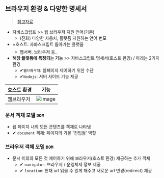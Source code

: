 ## 브라우저 환경 & 다양한 명세서
> [참고자료](https://ko.javascript.info/browser-environment)
- 자바스크립트 >> 웹 브라우저 지원 언어(기존)
  - (진화) 다양한 사용처, 플랫폼 지원하는 언어 변모
- ⭐호스트: 자바스크립트 돌아가는 플랫폼
  - 웹서버, 브라우저 등.. 
- **해당 플랫폼에 특정되는 기능** >> 자바스크립트 명세서(호스트 환경) / 아래는 2가지 환경
  - ✔`웹브라우저`: 웹페이지 제어하기 위한 수단
  - ✔`Nodejs`: 서버 사이드 기능 제공


|호스트 환경|기능|
|---|---|
|웹브라우저|![image](https://user-images.githubusercontent.com/61215550/211969537-64e12188-f08f-411d-8ac3-590dc27d9875.png)|


### 문서 객체 모델 `DOM`
- 웹 페이지 내의 모든 콘텐츠를 객체로 나타냄
- ✔ `document` 객체: 페이지의 기본 '진입점' 역할

### 브라우저 객체 모델 `BOM`
- 문서 이외의 모든 것 제어하기 위해 브라우저(호스트 환경) 제공하는 추가 객체
  - ✔ `navigator`: 브라우저 / 운영체제 정보 제공
  - ✔ `location`: 현재 url 읽을 수 있게 해주고 새로운 url 변경(redirect) 제공
